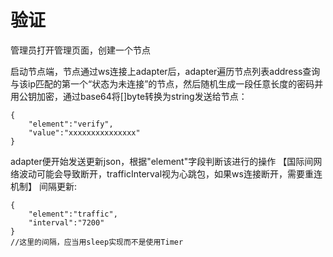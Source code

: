 # 验证

管理员打开管理页面，创建一个节点

启动节点端，节点通过ws连接上adapter后，adapter遍历节点列表address查询与该ip匹配的第一个“状态为未连接”的节点，然后随机生成一段任意长度的密码并用公钥加密，通过base64将\[\]byte转换为string发送给节点：

```text
{
    "element":"verify",
    "value":"xxxxxxxxxxxxxxx"
}
```

adapter便开始发送更新json，根据"element"字段判断该进行的操作 【国际间网络波动可能会导致断开，trafficInterval视为心跳包，如果ws连接断开，需要重连机制】 间隔更新:

```text
{
    "element":"traffic",
    "interval":"7200"
}
//这里的间隔，应当用sleep实现而不是使用Timer
```

